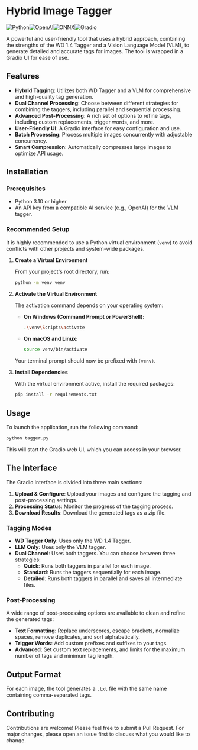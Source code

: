 # Hybrid Image Tagger

![Python](https://img.shields.io/badge/Python-3.10+-00A67E?style=for-the-badge&logo=python&logoColor=white)[![OpenAI](https://img.shields.io/badge/OpenAI-Compatible-00A67E?style=for-the-badge&logo=openai&logoColor=white)](https://openai.com/)![ONNX](https://img.shields.io/badge/ONNX-RUNTIME-00A67E?style=for-the-badge&logo=ONNX&logoColor=white)![Gradio](https://img.shields.io/badge/Gradio-UI-00A67E?style=for-the-badge&logo=gradio&logoColor=white)

A powerful and user-friendly tool that uses a hybrid approach, combining the strengths of the WD 1.4 Tagger and a Vision Language Model (VLM), to generate detailed and accurate tags for images. The tool is wrapped in a Gradio UI for ease of use.

## Features

-   **Hybrid Tagging**: Utilizes both WD Tagger and a VLM for comprehensive and high-quality tag generation.
-   **Dual Channel Processing**: Choose between different strategies for combining the taggers, including parallel and sequential processing.
-   **Advanced Post-Processing**: A rich set of options to refine tags, including custom replacements, trigger words, and more.
-   **User-Friendly UI**: A Gradio interface for easy configuration and use.
-   **Batch Processing**: Process multiple images concurrently with adjustable concurrency.
-   **Smart Compression**: Automatically compresses large images to optimize API usage.

## Installation

### Prerequisites

-   Python 3.10 or higher
-   An API key from a compatible AI service (e.g., OpenAI) for the VLM tagger.

### Recommended Setup

It is highly recommended to use a Python virtual environment (`venv`) to avoid conflicts with other projects and system-wide packages.

1.  **Create a Virtual Environment**

    From your project's root directory, run:
    ```bash
    python -m venv venv
    ```

2.  **Activate the Virtual Environment**

    The activation command depends on your operating system:

    -   **On Windows (Command Prompt or PowerShell):**
        ```bash
        .\venv\Scripts\activate
        ```
    -   **On macOS and Linux:**
        ```bash
        source venv/bin/activate
        ```
    Your terminal prompt should now be prefixed with `(venv)`.

3.  **Install Dependencies**

    With the virtual environment active, install the required packages:
    ```bash
    pip install -r requirements.txt
    ```

## Usage

To launch the application, run the following command:

```bash
python tagger.py
```

This will start the Gradio web UI, which you can access in your browser.

## The Interface

The Gradio interface is divided into three main sections:

1.  **Upload & Configure**: Upload your images and configure the tagging and post-processing settings.
2.  **Processing Status**: Monitor the progress of the tagging process.
3.  **Download Results**: Download the generated tags as a zip file.

### Tagging Modes

-   **WD Tagger Only**: Uses only the WD 1.4 Tagger.
-   **LLM Only**: Uses only the VLM tagger.
-   **Dual Channel**: Uses both taggers. You can choose between three strategies:
    -   **Quick**: Runs both taggers in parallel for each image.
    -   **Standard**: Runs the taggers sequentially for each image.
    -   **Detailed**: Runs both taggers in parallel and saves all intermediate files.

### Post-Processing

A wide range of post-processing options are available to clean and refine the generated tags:

-   **Text Formatting**: Replace underscores, escape brackets, normalize spaces, remove duplicates, and sort alphabetically.
-   **Trigger Words**: Add custom prefixes and suffixes to your tags.
-   **Advanced**: Set custom text replacements, and limits for the maximum number of tags and minimum tag length.

## Output Format

For each image, the tool generates a `.txt` file with the same name containing comma-separated tags.

## Contributing

Contributions are welcome! Please feel free to submit a Pull Request. For major changes, please open an issue first to discuss what you would like to change.
